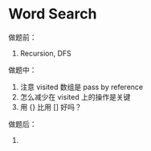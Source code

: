# Word Search

做题前：

1. Recursion, DFS



做题中：

1. 注意 visited 数组是 pass by reference
2. 怎么减少在 visited 上的操作是关键
3. 用 {} 比用 [] 好吗？



做题后：

1. 

